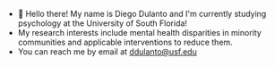 - 👋 Hello there! My name is Diego Dulanto and I'm currently studying psychology at the University of South Florida!
- My research interests include mental health disparities in minority communities and applicable interventions to reduce them.
- You can reach me by email at ddulanto@usf.edu
